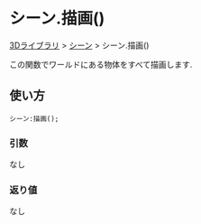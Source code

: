 # シーン.描画()

[3Dライブラリ](/lib/3d/3d) > [シーン](/lib/3d/scene) > シーン.描画()

この関数でワールドにある物体をすべて描画します.

## 使い方

```
シーン:描画();
```

### 引数

なし

### 返り値

なし